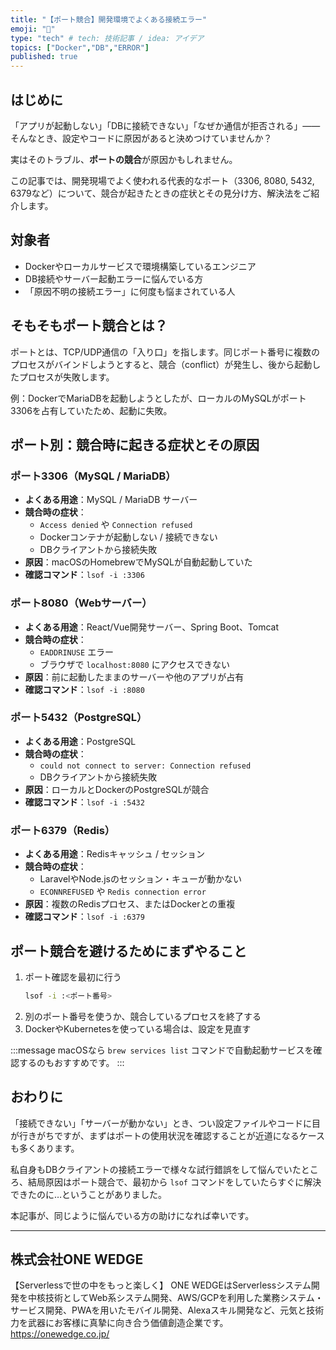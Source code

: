 ```yaml
---
title: "【ポート競合】開発環境でよくある接続エラー"
emoji: "🚧"
type: "tech" # tech: 技術記事 / idea: アイデア
topics: ["Docker","DB","ERROR"]
published: true
---
```


## はじめに

「アプリが起動しない」「DBに接続できない」「なぜか通信が拒否される」――そんなとき、設定やコードに原因があると決めつけていませんか？

実はそのトラブル、**ポートの競合**が原因かもしれません。

この記事では、開発現場でよく使われる代表的なポート（3306, 8080, 5432, 6379など）について、競合が起きたときの症状とその見分け方、解決法をご紹介します。

## 対象者

- Dockerやローカルサービスで環境構築しているエンジニア
- DB接続やサーバー起動エラーに悩んでいる方
- 「原因不明の接続エラー」に何度も悩まされている人

## そもそもポート競合とは？

ポートとは、TCP/UDP通信の「入り口」を指します。同じポート番号に複数のプロセスがバインドしようとすると、競合（conflict）が発生し、後から起動したプロセスが失敗します。

例：DockerでMariaDBを起動しようとしたが、ローカルのMySQLがポート3306を占有していたため、起動に失敗。

## ポート別：競合時に起きる症状とその原因

### ポート3306（MySQL / MariaDB）
- **よくある用途**：MySQL / MariaDB サーバー
- **競合時の症状**：
  - `Access denied` や `Connection refused`
  - Dockerコンテナが起動しない / 接続できない
  - DBクライアントから接続失敗
- **原因**：macOSのHomebrewでMySQLが自動起動していた
- **確認コマンド**：`lsof -i :3306`

### ポート8080（Webサーバー）
- **よくある用途**：React/Vue開発サーバー、Spring Boot、Tomcat
- **競合時の症状**：
  - `EADDRINUSE` エラー
  - ブラウザで `localhost:8080` にアクセスできない
- **原因**：前に起動したままのサーバーや他のアプリが占有
- **確認コマンド**：`lsof -i :8080`

### ポート5432（PostgreSQL）
- **よくある用途**：PostgreSQL
- **競合時の症状**：
  - `could not connect to server: Connection refused`
  - DBクライアントから接続失敗
- **原因**：ローカルとDockerのPostgreSQLが競合
- **確認コマンド**：`lsof -i :5432`

### ポート6379（Redis）
- **よくある用途**：Redisキャッシュ / セッション
- **競合時の症状**：
  - LaravelやNode.jsのセッション・キューが動かない
  - `ECONNREFUSED` や `Redis connection error`
- **原因**：複数のRedisプロセス、またはDockerとの重複
- **確認コマンド**：`lsof -i :6379`

## ポート競合を避けるためにまずやること

1. ポート確認を最初に行う
   ```bash
   lsof -i :<ポート番号>
   ```
2. 別のポート番号を使うか、競合しているプロセスを終了する
3. DockerやKubernetesを使っている場合は、設定を見直す


:::message 
macOSなら `brew services list` コマンドで自動起動サービスを確認するのもおすすめです。
:::

## おわりに

「接続できない」「サーバーが動かない」とき、つい設定ファイルやコードに目が行きがちですが、まずはポートの使用状況を確認することが近道になるケースも多くあります。

私自身もDBクライアントの接続エラーで様々な試行錯誤をして悩んでいたところ、結局原因はポート競合で、最初から `lsof` コマンドをしていたらすぐに解決できたのに…ということがありました。

本記事が、同じように悩んでいる方の助けになれば幸いです。

---

## 株式会社ONE WEDGE
【Serverlessで世の中をもっと楽しく】
ONE WEDGEはServerlessシステム開発を中核技術としてWeb系システム開発、AWS/GCPを利用した業務システム・サービス開発、PWAを用いたモバイル開発、Alexaスキル開発など、元気と技術力を武器にお客様に真摯に向き合う価値創造企業です。
https://onewedge.co.jp/

